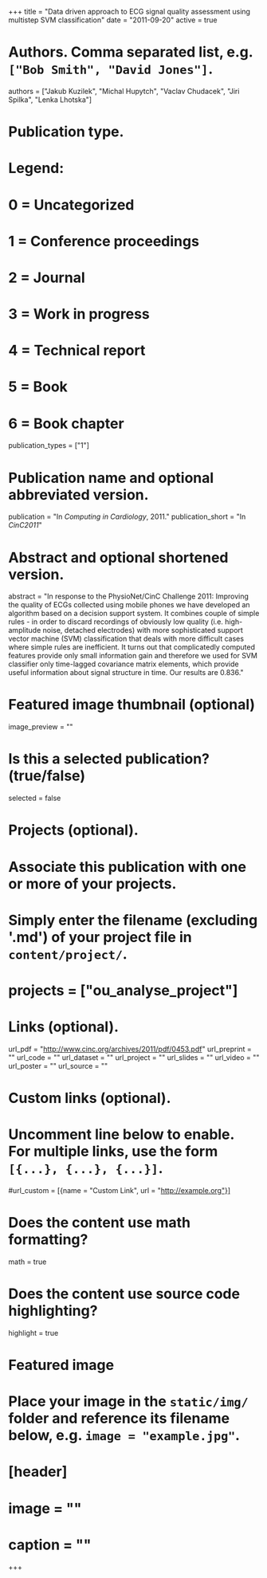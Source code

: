 +++
title = "Data driven approach to ECG signal quality assessment using multistep SVM classification"
date = "2011-09-20"
active = true

# Authors. Comma separated list, e.g. `["Bob Smith", "David Jones"]`.
authors = ["Jakub Kuzilek", "Michal Hupytch", "Vaclav Chudacek", "Jiri Spilka", "Lenka Lhotska"]

# Publication type.
# Legend:
# 0 = Uncategorized
# 1 = Conference proceedings
# 2 = Journal
# 3 = Work in progress
# 4 = Technical report
# 5 = Book
# 6 = Book chapter
publication_types = ["1"]

# Publication name and optional abbreviated version.
publication = "In *Computing in Cardiology*, 2011."
publication_short = "In *CinC2011*"

# Abstract and optional shortened version.
abstract = "In response to the PhysioNet/CinC Challenge 2011: Improving the quality of ECGs collected using mobile phones we have developed an algorithm based on a decision support system. It combines couple of simple rules - in order to discard recordings of obviously low quality (i.e. high-amplitude noise, detached electrodes) with more sophisticated support vector machine (SVM) classification that deals with more difficult cases where simple rules are inefficient. It turns out that complicatedly computed features provide only small information gain and therefore we used for SVM classifier only time-lagged covariance matrix elements, which provide useful information about signal structure in time. Our results are 0.836."

# Featured image thumbnail (optional)
image_preview = ""

# Is this a selected publication? (true/false)
selected = false

# Projects (optional).
#   Associate this publication with one or more of your projects.
#   Simply enter the filename (excluding '.md') of your project file in `content/project/`.
# projects = ["ou_analyse_project"]

# Links (optional).
url_pdf = "http://www.cinc.org/archives/2011/pdf/0453.pdf"
url_preprint = ""
url_code = ""
url_dataset = ""
url_project = ""
url_slides = ""
url_video = ""
url_poster = ""
url_source = ""

# Custom links (optional).
#   Uncomment line below to enable. For multiple links, use the form `[{...}, {...}, {...}]`.
#url_custom = [{name = "Custom Link", url = "http://example.org"}]

# Does the content use math formatting?
math = true

# Does the content use source code highlighting?
highlight = true

# Featured image
# Place your image in the `static/img/` folder and reference its filename below, e.g. `image = "example.jpg"`.
# [header]
# image = ""
# caption = ""

+++

